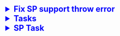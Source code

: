 <details style="font-size: 15px;">
<summary style="font-size: 25px; font-weight: 700; color: blue">
    Fix SP support throw error
</summary>

| Is Fixed | Done? | Should delete  | Name (+Last time update?)                    |Link Message
|----------|-------|----------------------------------------------|---------
| [ ]      | [ ]   |   [ ]          |LayDanhSachThiTracNghiem | example link
| [ ]      | [X]   |   [ ]          | SP_CapNhatBaiThi         
| [ ]      | [X]   |   [ ]          | ChamDiemBaiThi           
| [ ]      | [X]   |   [ ]          | ChuyenKhoa               
| [ ]      | [X]   |   [ ]          | ChuyenLop
| [ ]      | [X]   |   [ ]          | DangKyThi
| [ ]      | [X]   |   [ ]          | DangNhapGiangVien
| [ ]      | [X]   |   [ ]          | DangNhapSinhVien
| [ ]      | [X]   |   [ ]          | DanhSachCacMonThi
| [ ]      | [X]   |   [ ]          | DanhSachDangKyThi
| [ ]      | [ ]   |   [X]          | DanhSachLop
| [ ]      | [X]   |   [ ]          | DanhSachMonCoDiem
| [ ]      | [ ]   |   [X]          | DanhSachSinhVien
| [ ]      | [X]   |   [ ]          | DeThi
| [ ]      | [X]   |   [ ]          | InBangDiem
| [ ]      | [X]   |   [ ]          | KiemTraBoDeTonTai
| [ ]      | [X]   |   [ ]          | KiemTraDangKyThi
| [ ]      | [X]   |   [ ]          | KiemTraGiaoVienTonTai
| [ ]      | [X]   |   [ ]          | KiemTraKhoaTonTai
| [ ]      | [X]   |   [ ]          | KiemTraLopTonTai
| [ ]      | [X]   |   [ ]          | KiemTraMonHocTonTai
| [ ]      | [X]   |   [ ]          | KiemTraSoLuongCau
| [ ]      | [X]   |   [ ]          | KiemTraSoLuongCauCungBac
| [ ]      | [X]   |   [ ]          | KiemTraTrangThaiThi
| [ ]      | [X]   |   [ ]          | KiemTraXoaGVDK
| [ ]      | [X]   |   [ ]          | KTSinhVienTonTai
| [ ]      | [X]   |   [ ]          | LayThoiGianThi
| [ ]      | [ ]   |   [ ]          | Login[?]
| [ ]      | [X]   |   [ ]          | TaoLogin
| [ ]      | [X]   |   [ ]          | TaoBaiThi
| [ ]      | [X]   |   [ ]          | ThiSinhXemKetQua
| [ ]      | [X]   |   [ ]          | TimKiemBoDe
| [ ]      | [X]   |   [ ]          | TimKiemGiaoVien
| [ ]      | [X]   |   [ ]          | TimKiemLop
| [ ]      | [X]   |   [ ]          | TimKiemMonHoc
| [ ]      | [ ]   |   [ ]          | TimKiemSinhVien
| [ ]      | [X]   |   [ ]          | XemKetQua
| [ ]      | [X]   |   [ ]          | XOA_LOGIN
| [ ]      | [X]   |   [ ]          | XoaKhoa
| [ ]      | [X]   |   [ ]          | XoaLop
</details>


<details style="font-size: 15px;">
<summary style="font-size: 25px; font-weight: 700; color: blue">
    Tasks
</summary>

- [x] Khởi tạo dự án
- [x] Kết nối database, thử kết nối và lấy data
- [x] Tạo phần đăng nhập
- [x] Import bean
- [x] Thêm form mức đổ dữ liệu giáo viên, sinh viên, môn học, khoa-lớp 
    (sinh viên, môn học hoàn thiện nhất có lọc theo lớp, khoa)
- [x] Chỉnh các connection thành global
- [ ] Login: chỉnh role thành check box
- [x] Login: chỉnh danh sách phân mảnh lấy bằng cách dùng SP
- [X] Form môn học: 
  - [X] thêm
  - [X] xóa
  - [X] sửa
  - [X] phục hồi
  - [X] reload?
- [X] Form khoa, lớp
  - [X] Show song song 2 form
  - [X] Khoa
    - [X] Thêm
    - [X] Xóa
    - [X] Sửa
    - [X] Phục hồi
    - [X] Reload?
  - [X] Lớp
    - [X] Thêm
    - [X] Xóa
    - [X] Sửa
    - [X] Phục hồi
    - [X] Reload?
- [X] Form sinh viên (của lớp)
  - [X] Thêm
  - [X] Xóa
  - [X] Sửa
  - [X] Phục hồi
  - [X] reload
- [x] Form (subform) giảng viên (của khoa)
  - [x] Thêm
  - [x] Xóa
  - [x] Sửa
  - [x] Phục hồi
  - [x] reload
- [X] Nhập đề (Giảng viên only), giảng viên chỉ thấy và sửa câu hỏi của mình (bảng BoDe)
  - [x] Thêm
  - [X] Xóa
  - [X] Sửa
  - [X] Phục hồi
  - [X] reload
- [X] Chuẩn bị thi
  - [X] Nhân viên nhập tên lớp, môn sẽ thi, trình độ, lần thi, số câu thi, ngày thì, thời gian thi(phút), ghi vào GiangVien_DangKy
  - [ ] Khi đăng ký thi cần kiểm tra ràng buộc
- [X] Thi
  - [x] Phần thông tin thí sinh: Mã lớp, tên lớp, họ tên
  - [x] Phần bài thi: 
    - [x] Môn thi, ngày thi, số lần thi
    - [x] Lọc ra số câu thi, thời gian thi, trình độ(giáo viên đăng ký)
    - [x] Khi nhấn "bắt đầu thi", lọc các câu từ bước 2 phía trên (ngẫu nhiên, không trùng), sau đó tiến hành cho thí sinh thi ***(giao tác)***
  - [x] Tiêu chí đề thi:
    - [x] Ngẫu nhiên, không trùng nhau
    - [x] Lấy theo trình độ A, B hay C
    - [x] Ưu tiên lấy các câu trình độ cao, nếu thiếu thì lấy ở trình độ thấp hơn
    - [x] Số câu trình độ cao **bắt buộc lớn hơn 70%**, nếu thiếu có thể lấy ở cơ sở khác
    - [x] Ưu tiên lấy ở cơ sở mà lớp đố học
    - [x] Điểm cao nhât là 10, số điểm mỗi câu là như nhau (trung bình cộng go brr)
    - [x] Cho user chọn câu đã thi ở lần thi trước
    - [x] Hết thời gian quy định => buộc kết thúc bài thi
    - [X] Thông báo điểm cho sinh viên và lưu vào BangDiem
- [X] Xem kết quả
  - [X] In ra số câu đã thi dựa trên các thông tin Mã sinh viên, môn học, lần thi
  - [X] Kết xuất bắt buộc
  ![alt text](.github/src/imgs/image.png)
- [X] Bảng điểm môn học
  - [X] Giáo viên chọn tên lớp, tên môn học, lần thi: chương trình in ra bảng điểm hết môn của lớp đã chọn
  - [X] Mẫu bảng: (Stt,) MASV, HO, TEN, DIEM, ĐIỂM CHỮ
- [x] Báo cáo DANH SÁCH ĐĂNG KÝ THI TRẮC NGHIỆM CƠ SỞ X
  - [x] Xem danh sách đăng ký thi trắc nghiệm của cả 2 cơ sở @tungay đến @denngay; In theo từng cơ sở, in theo thứ tự tăng dần của ngày đăng ký ***(xử lý job)***
  - [x] Mẫu: 
  ![alt text](.github/src/imgs/image2.png)

</details>

<details style="font-size: 15px;">
<summary style="font-size: 25px; font-weight: 700; color: blue">
    SP Task
</summary>

- [x] Xem, thêm, xóa, sửa(, phục hồi, reload) môn học
- [x] Xem, thêm, xóa, sửa(, phục hồi, reload) khoa
- [x] Xem, thêm, xóa, sửa(, phục hồi, reload) lớp
- [x] Xem, thêm, xóa, sửa(, phục hồi, reload) sinh viên
- [x] Xem, thêm, xóa, sửa(, phục hồi, reload) giáo viên
- [x] Xem, thêm, xóa, sửa(, phục hồi, reload) đề thi (câu hỏi)
- [x] Xem, thêm, xóa, sửa(, phục hồi, reload) GiangVien_DangKy; khi thêm, sửa cần kiểm tra ràng buộc
- [x] Xem thông tin thí sinh dự thi
- [x] ***Lọc danh sách câu hỏi phù hợp với thí sinh tham gia dự thi***
- [x] ***Chọn câu hỏi từ danh sách đã lọc để tạo đề thi***
- [X] Tạo / sửa bảng tạm (local) lưu kết quả thi của sinh viên (theo 2 cách, mỗi 1 khoảng thời gian khi thi, hoặc ngay khi thí sinh chọn/đổi đáp án của 1 câu hỏi)
- [X] Lưu kết quả cuối cùng vào BangDiem
- [X] Show kết quả bài thi, output: STT, Câu số (trong đề), Nội dung, Các chọn lựa, đáp án (lựa chọn sính xác), Đã chọn (đáp án thí sinh chọn)
- [X] Bảng điểm môn học của lớp, output: (Stt,) MASV, HO, TEN, DIEM, ĐIỂM CHỮ
- [X] Báo cáo danh sách đăng ký thi
</details>
